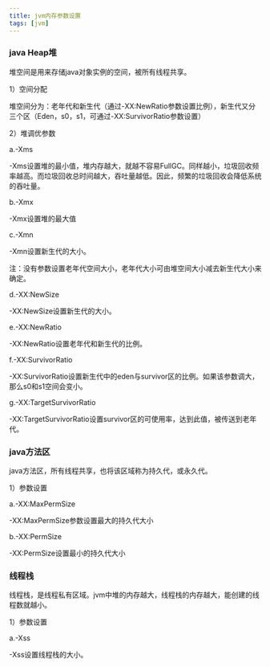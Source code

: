 ```yaml
---
title: jvm内存参数设置
tags: [jvm]
---
```


### java Heap堆

堆空间是用来存储java对象实例的空间，被所有线程共享。

1）空间分配

堆空间分为：老年代和新生代（通过-XX:NewRatio参数设置比例），新生代又分三个区（Eden，s0，s1，可通过-XX:SurvivorRatio参数设置）

2）堆调优参数

a.-Xms

-Xms设置堆的最小值，堆内存越大，就越不容易FullGC。同样越小，垃圾回收频率越高。而垃圾回收总时间越大，吞吐量越低。因此，频繁的垃圾回收会降低系统的吞吐量。

b.-Xmx

-Xmx设置堆的最大值

c.-Xmn

-Xmn设置新生代的大小。

注：没有参数设置老年代空间大小，老年代大小可由堆空间大小减去新生代大小来确定。

d.-XX:NewSize

-XX:NewSize设置新生代的大小。

e.-XX:NewRatio

-XX:NewRatio设置老年代和新生代的比例。

f.-XX:SurvivorRatio

-XX:SurvivorRatio设置新生代中的eden与survivor区的比例。如果该参数调大，那么s0和s1空间会变小。

g.-XX:TargetSurvivorRatio

-XX:TargetSurvivorRatio设置survivor区的可使用率，达到此值，被传送到老年代。

### java方法区

java方法区，所有线程共享，也将该区域称为持久代，或永久代。

1）参数设置

a.-XX:MaxPermSize

-XX:MaxPermSize参数设置最大的持久代大小

b.-XX:PermSize

-XX:PermSize设置最小的持久代大小

### 线程栈

线程栈，是线程私有区域。jvm中堆的内存越大，线程栈的内存越大，能创建的线程数就越小。

1）参数设置

a.-Xss

-Xss设置线程栈的大小。